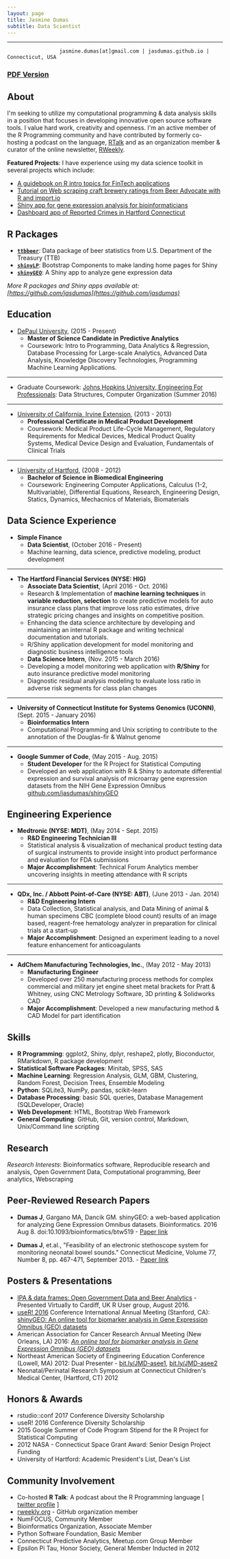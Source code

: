 ```yaml
---
layout: page
title: Jasmine Dumas
subtitle: Data Scientist
---
```


-------------

	                 jasmine.dumas[at]gmail.com | jasdumas.github.io | Connecticut, USA

### [PDF Version](http://jasdumas.github.io/jasmine_dumas_resume.pdf)

About
---------
I'm seeking to utilize my computational programming & data analysis skills in a position that focuses in developing innovative open source software tools. I value hard work, creativity and openness. I'm an active member of the R Programming community and have contributed by formerly co-hosting a podcast on the language, [RTalk](https://itunes.apple.com/us/podcast/r-talk/id1030819337?mt=2) and as an organization member & curator of the online newsletter, [RWeekly](https://rweekly.org/).

**Featured Projects**: I have experience using my data science toolkit in several projects which include:   

* [A guidebook on R intro topics for FinTech applications](https://jasdumas.github.io/r4fintech/)
* [Tutorial on Web scraping craft brewery ratings from Beer Advocate with R and import.io](http://trendct.org/2016/03/18/tutorial-web-scraping-and-mapping-breweries-with-import-io-and-r/)
* [Shiny app for gene expression analysis for bioinformaticians](http://gdancik.github.io/shinyGEO/)
* [Dashboard app of Reported Crimes in Hartford Connecticut](https://jasminedumas.shinyapps.io/hartford-crime/)

R Packages
----------
* **[`ttbbeer`](https://CRAN.R-project.org/package=ttbbeer)**: Data package of beer statistics from U.S. Department of the Treasury (TTB)
* **[`shinyLP`](https://CRAN.R-project.org/package=shinyLP)**: Bootstrap Components to make landing home pages for Shiny
* **[`shinyGEO`](http://bioinformatics.easternct.edu/shinyGEO/)**: A Shiny app to analyze gene expression data

*More R packages and Shiny apps available at: [https://github.com/jasdumas](https://github.com/jasdumas)*

Education
---------

* [DePaul University](https://www.cdm.depaul.edu/academics/Pages/MS-in-Predictive-Analytics.aspx), (2015 - Present)
  * **Master of Science Candidate in Predictive Analytics**
  * Coursework: Intro to Programming, Data Analytics & Regression, Database Processing for Large-scale Analytics, Advanced Data Analysis, Knowledge Discovery Technologies, Programming Machine Learning Applications. 

___________

* Graduate Coursework: [Johns Hopkins University, Engineering For Professionals](https://ep.jhu.edu/programs-and-courses/programs/computer-science): Data Structures, Computer Organization (Summer 2016)

___________

* [University of California, Irvine Extension](http://unex.uci.edu/areas/life_sciences/medical_products/), (2013 - 2013)   
  * **Professional Certificate in Medical Product Development**       
  * Coursework: Medical Product Life-Cycle Management, Regulatory Requirements for Medical Devices, Medical Product Quality Systems, Medical Device Design and Evaluation, Fundamentals of Clinical Trials

___________

* [University of Hartford](http://www.hartford.edu/ceta/undergraduate/engineering/BM/), (2008 - 2012)    
  * **Bachelor of Science in Biomedical Engineering**	   
  * Coursework: Engineering Computer Applications, Calculus (1-2, Multivariable), Differential Equations, Research, Engineering Design, Statics, Dynamics, Mechacnics of Materials, Biomaterials  


Data Science Experience
---------
* **Simple Finance**
    * **Data Scientist**, (October 2016 - Present)
    * Machine learning, data science, predictive modeling, product development
    
___________


* **The Hartford Financial Services (NYSE: HIG)**   
  * **Associate Data Scientist**, (April 2016 - Oct. 2016)
  * Research & Implementation of **machine learning techniques** in **variable reduction, selection** to create predictive models for auto insurance class plans that improve loss ratio estimates, drive strategic pricing changes and insights on competitive position.
  * Enhancing the data science architecture by developing and maintaining an internal R package and writing technical documentation and tutorials.
  * R/Shiny application development for model monitoring and diagnostic business intelligence tools
  * **Data Science Intern**, (Nov. 2015 - March 2016)
  * Developing a model monitoring web application with **R/Shiny** for auto insurance predictive model monitoring
  * Diagnostic residual analysis modeling to evaluate loss ratio in adverse risk segments for class plan changes

___________

* **University of Connecticut Institute for Systems Genomics (UCONN)**, (Sept. 2015 - January 2016)      
  * **Bioinformatics Intern**     
  * Computational Programming and Unix scripting to contribute to the annotation of the Douglas-fir & Walnut genome

___________

* **Google Summer of Code**, (May 2015 - Aug. 2015)        
  * **Student Developer** for the R Project for Statistical Computing     
  * Developed an web application with R & Shiny to automate differential expression and survival analysis of microarray gene expression datasets from the NIH Gene Expression Omnibus [github.com/jasdumas/shinyGEO](http://jasdumas.github.io/shinyGEO/)

Engineering Experience
---------
* **Medtronic (NYSE: MDT)**, (May 2014 - Sept. 2015)     
  * **R&D Engineering Technician III**      
  * Statistical analysis & visualization of mechanical product testing data of surgical instruments to provide insight into product performance and evaluation for FDA submissions   
  * **Major Accomplishment**: Technical Forum Analytics member uncovering insights in meeting attendance with R scripts

___________

* **QDx, Inc. / Abbott Point-of-Care (NYSE: ABT)**, (June 2013 - Jan. 2014)      
  * **R&D Engineering Intern**     
  * Data Collection, Statistical analysis, and Data Mining of animal & human specimens CBC (complete blood count) results of an image based, reagent-free hematology analyzer in preparation for clinical trials at a start-up	   
  * **Major Accomplishment**: Designed an experiment leading to a novel feature enhancement for anticoagulants

___________

* **AdChem Manufacturing Technologies, Inc.**, (May 2012 - May 2013)     
  * **Manufacturing Engineer**     
  * Developed over 250 manufacturing process methods for complex commercial and military jet engine sheet metal brackets for Pratt & Whitney, using CNC Metrology Software, 3D printing & Solidworks CAD
  * **Major Accomplishment**: Developed a new manufacturing method & CAD Model for part identification

Skills
---------
* **R Programming**: ggplot2, Shiny, dplyr, reshape2, plotly, Bioconductor, RMarkdown, R package development
* **Statistical Software Packages**: Minitab, SPSS, SAS
* **Machine Learning**: Regression Analysis, GLM, GBM, Clustering, Random Forest, Decision Trees, Ensemble Modeling
* **Python**: SQLite3, NumPy, pandas, scikit-learn
* **Database Processing**: basic SQL queries, Database Management (SQLDeveloper, Oracle)
* **Web Development**: HTML, Bootstrap Web Framework
* **General Computing**: GitHub, Git, version control, Markdown, Unix/Command line scripting


Research
---------
*Research Interests*: Bioinformatics software, Reproducible research and analysis, Open Government Data, Computational programming, Beer analytics, Webscraping

Peer-Reviewed Research Papers
---------

* **Dumas J**, Gargano MA, Dancik GM. shinyGEO: a web-based application for analyzing Gene Expression Omnibus datasets. Bioinformatics. 2016 Aug 8. doi:10.1093/bioinformatics/btw519 - [Paper link](http://bioinformatics.oxfordjournals.org/content/early/2016/08/20/bioinformatics.btw519)

* **Dumas J**, et.al., "Feasibility of an electronic stethoscope system for monitoring neonatal bowel sounds." Connecticut Medicine, Volume 77, Number 8, pp. 467-471, September 2013. - [Paper link](http://connmed.csms.org/i/157293-sept-2013/21)                      

Posters & Presentations
----------
* [IPA & data frames: Open Government Data and Beer Analytics](http://rpubs.com/jasdumas/caRdiff-uk-open-gov-beer) - Presented Virtually to Cardiff, UK R User group, August 2016.
* [useR! 2016](http://user2016.org/) Conference International Annual Meeting (Stanford, CA): [shinyGEO: An online tool for biomarker analysis in Gene Expression Omnibus (GEO) datasets](https://github.com/jasdumas/jasdumas.github.io/blob/master/post_data/jasmine_dumas_user2016_poster_update.pdf)
* American Association for Cancer Research Annual Meeting (New Orleans, LA) 2016: [*An online tool for biomarker analysis in Gene Expression Omnibus (GEO) datasets*](http://www.abstractsonline.com/Plan/ViewAbstract.aspx?mID=4017&sKey=b710c4a6-fafb-4546-a4ef-94ef72d93639&cKey=0243e952-bd00-4008-84b0-53222a594ee9&mKey=1d10d749-4b6a-4ab3-bcd4-f80fb1922267)
* Northeast American Society of Engineering Education Conference (Lowell, MA) 2012: Dual Presenter - [bit.ly/JMD-asee1](bit.ly/JMD-asee1), [bit.ly/JMD-asee2](bit.ly/JMD-asee2)
* Neonatal/Perinatal Research Symposium at Connecticut Children's Medical Center, (Hartford, CT) 2012

Honors & Awards
---------
* rstudio::conf 2017 Conference Diversity Scholarship
* useR! 2016 Conference Diversity Scholarship
* 2015 Google Summer of Code Program Stipend for the R Project for Statistical Computing
* 2012 NASA - Connecticut Space Grant Award: Senior Design Project Funding
* University of Hartford: Academic President's List, Dean's List    

Community Involvement
-----------
* Co-hosted **R Talk**: A podcast about the R Programming language [ [twitter profile](https://twitter.com/RTalkPodcast) ]
* [rweekly.org](https://rweekly.org/) - GitHub organization member
* NumFOCUS, Community Member
* Bioinformatics Organization, Associate Member
* Python Software Foundation, Basic Member
* Connecticut Predictive Analytics, Meetup.com Group Member
* Epsilon Pi Tau, Honor Society, General Member Inducted in 2012          
